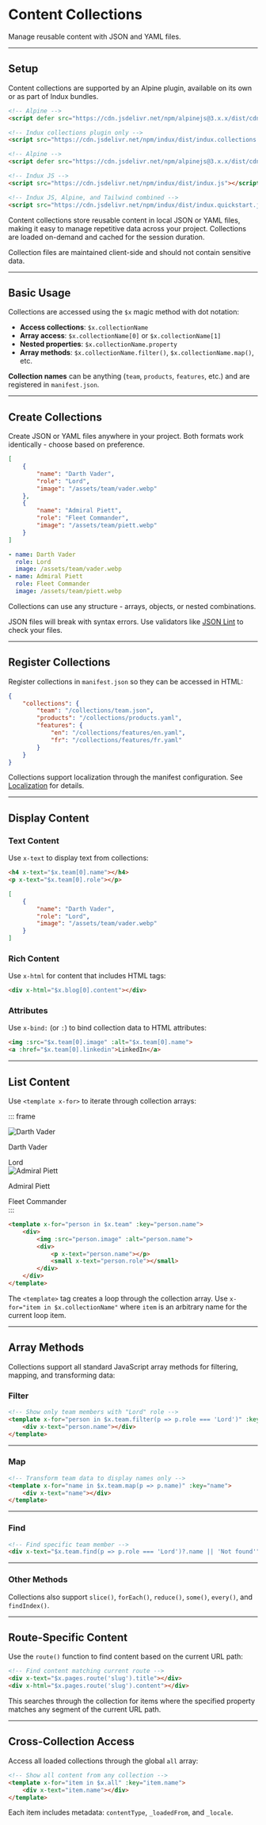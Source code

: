 # Content Collections

Manage reusable content with JSON and YAML files.

---

## Setup

Content collections are supported by an Alpine plugin, available on its own or as part of Indux bundles.

<x-code-group copy>

```html "Standalone"
<!-- Alpine -->
<script defer src="https://cdn.jsdelivr.net/npm/alpinejs@3.x.x/dist/cdn.min.js"></script>

<!-- Indux collections plugin only -->
<script src="https://cdn.jsdelivr.net/npm/indux/dist/indux.collections.js"></script>
```

```html "Indux JS"
<!-- Alpine -->
<script defer src="https://cdn.jsdelivr.net/npm/alpinejs@3.x.x/dist/cdn.min.js"></script>

<!-- Indux JS -->
<script src="https://cdn.jsdelivr.net/npm/indux/dist/indux.js"></script>
```

```html "Quickstart"
<!-- Indux JS, Alpine, and Tailwind combined -->
<script src="https://cdn.jsdelivr.net/npm/indux/dist/indux.quickstart.js"></script>
```

</x-code-group>

Content collections store reusable content in local JSON or YAML files, making it easy to manage repetitive data across your project. Collections are loaded on-demand and cached for the session duration.

<Note>Collection files are maintained client-side and should not contain sensitive data.</Note>

---

## Basic Usage

Collections are accessed using the `$x` magic method with dot notation:

- **Access collections**: `$x.collectionName`
- **Array access**: `$x.collectionName[0]` or `$x.collectionName[1]`
- **Nested properties**: `$x.collectionName.property`
- **Array methods**: `$x.collectionName.filter()`, `$x.collectionName.map()`, etc.

**Collection names** can be anything (`team`, `products`, `features`, etc.) and are registered in `manifest.json`.

---

## Create Collections

Create JSON or YAML files anywhere in your project. Both formats work identically - choose based on preference.

<x-code-group>

```json "team.json"
[
    {
        "name": "Darth Vader",
        "role": "Lord",
        "image": "/assets/team/vader.webp"
    },
    {
        "name": "Admiral Piett", 
        "role": "Fleet Commander",
        "image": "/assets/team/piett.webp"
    }
]
```

```yaml "team.yaml"
- name: Darth Vader
  role: Lord
  image: /assets/team/vader.webp
- name: Admiral Piett
  role: Fleet Commander
  image: /assets/team/piett.webp
```

</x-code-group>

Collections can use any structure - arrays, objects, or nested combinations.

<Warning>JSON files will break with syntax errors. Use validators like [JSON Lint](https://jsonlint.com/) to check your files.</Warning>

---

## Register Collections

Register collections in `manifest.json` so they can be accessed in HTML:

```json "manifest.json"
{
    "collections": {
        "team": "/collections/team.json",
        "products": "/collections/products.yaml",
        "features": {
            "en": "/collections/features/en.yaml",
            "fr": "/collections/features/fr.yaml"
        }
    }
}
```

Collections support localization through the manifest configuration. See [Localization](/plugins/localization) for details.

---

## Display Content

### Text Content

Use `x-text` to display text from collections:

<x-code-group>

```html "HTML"
<h4 x-text="$x.team[0].name"></h4>
<p x-text="$x.team[0].role"></p>
```

```json "team.json"
[
    {
        "name": "Darth Vader",
        "role": "Lord",
        "image": "/assets/team/vader.webp"
    }
]
```

</x-code-group>

### Rich Content

Use `x-html` for content that includes HTML tags:

```html
<div x-html="$x.blog[0].content"></div>
```

### Attributes

Use `x-bind:` (or `:`) to bind collection data to HTML attributes:

```html
<img :src="$x.team[0].image" :alt="$x.team[0].name">
<a :href="$x.team[0].linkedin">LinkedIn</a>
```

---

## List Content

Use `<template x-for>` to iterate through collection arrays:

::: frame
<div class="row gap-6">
    <div class="grow w-[160px] min-w-[160px] shadow">
        <img class="aspect-square object-cover mt-0 mb-xs" src="/assets/team/vader.jpg" alt="Darth Vader" />
        <div>
            <p class="font-bold">Darth Vader</p>
            <span>Lord</span>
        </div>
    </div>
    <div class="grow w-[160px] min-w-[160px] shadow">
        <img class="aspect-square object-cover mt-0 mb-xs" src="/assets/team/piett.webp" alt="Admiral Piett" />
        <div>
            <p class="font-bold">Admiral Piett</p>
            <span>Fleet Commander</span>
        </div>
    </div>
</div>
:::

```html
<template x-for="person in $x.team" :key="person.name">
    <div>
        <img :src="person.image" :alt="person.name">
        <div>
            <p x-text="person.name"></p>
            <small x-text="person.role"></small>
        </div>
    </div>
</template>
```

The `<template>` tag creates a loop through the collection array. Use `x-for="item in $x.collectionName"` where `item` is an arbitrary name for the current loop item.

---

## Array Methods

Collections support all standard JavaScript array methods for filtering, mapping, and transforming data:

### Filter

```html
<!-- Show only team members with "Lord" role -->
<template x-for="person in $x.team.filter(p => p.role === 'Lord')" :key="person.name">
    <div x-text="person.name"></div>
</template>
```

---

### Map

```html
<!-- Transform team data to display names only -->
<template x-for="name in $x.team.map(p => p.name)" :key="name">
    <div x-text="name"></div>
</template>
```

---

### Find

```html
<!-- Find specific team member -->
<div x-text="$x.team.find(p => p.role === 'Lord')?.name || 'Not found'"></div>
```

---

### Other Methods

Collections also support `slice()`, `forEach()`, `reduce()`, `some()`, `every()`, and `findIndex()`.

---

## Route-Specific Content

Use the `route()` function to find content based on the current URL path:

```html
<!-- Find content matching current route -->
<div x-text="$x.pages.route('slug').title"></div>
<div x-html="$x.pages.route('slug').content"></div>
```

This searches through the collection for items where the specified property matches any segment of the current URL path.

---

## Cross-Collection Access

Access all loaded collections through the global `all` array:

```html
<!-- Show all content from any collection -->
<template x-for="item in $x.all" :key="item.name">
    <div x-text="item.name"></div>
</template>
```

Each item includes metadata: `contentType`, `_loadedFrom`, and `_locale`.